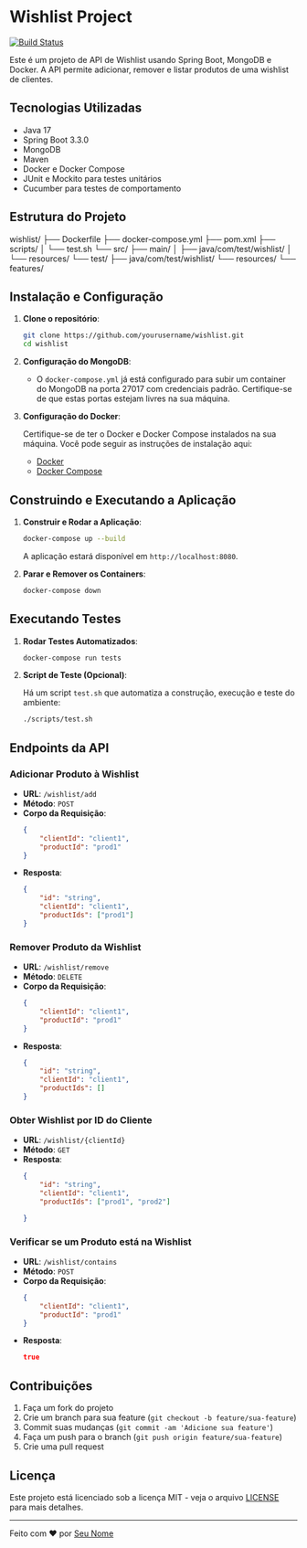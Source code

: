 # Wishlist Project

[![Build Status](https://img.shields.io/badge/build-passing-brightgreen)](https://github.com/yourusername/wishlist)

Este é um projeto de API de Wishlist usando Spring Boot, MongoDB e Docker. A API permite adicionar, remover e listar produtos de uma wishlist de clientes.

## Tecnologias Utilizadas

- Java 17
- Spring Boot 3.3.0
- MongoDB
- Maven
- Docker e Docker Compose
- JUnit e Mockito para testes unitários
- Cucumber para testes de comportamento

## Estrutura do Projeto
wishlist/ ├── Dockerfile ├── docker-compose.yml ├── pom.xml ├── scripts/ │ └── test.sh └── src/ ├── main/ │ ├── java/com/test/wishlist/ │ └── resources/ └── test/ ├── java/com/test/wishlist/ └── resources/ └── features/


## Instalação e Configuração

1. **Clone o repositório**:

    ```sh
    git clone https://github.com/yourusername/wishlist.git
    cd wishlist
    ```

2. **Configuração do MongoDB**:
    - O `docker-compose.yml` já está configurado para subir um container do MongoDB na porta 27017 com credenciais padrão. Certifique-se de que estas portas estejam livres na sua máquina.

3. **Configuração do Docker**:

   Certifique-se de ter o Docker e Docker Compose instalados na sua máquina. Você pode seguir as instruções de instalação aqui:
   - [Docker](https://docs.docker.com/get-docker/)
   - [Docker Compose](https://docs.docker.com/compose/install/)

## Construindo e Executando a Aplicação

1. **Construir e Rodar a Aplicação**:

    ```sh
    docker-compose up --build
    ```

    A aplicação estará disponível em `http://localhost:8080`.

2. **Parar e Remover os Containers**:

    ```sh
    docker-compose down
    ```

## Executando Testes

1. **Rodar Testes Automatizados**:

    ```sh
    docker-compose run tests
    ```

2. **Script de Teste (Opcional)**:

    Há um script `test.sh` que automatiza a construção, execução e teste do ambiente:

    ```sh
    ./scripts/test.sh
    ```

## Endpoints da API

### Adicionar Produto à Wishlist

- **URL**: `/wishlist/add`
- **Método**: `POST`
- **Corpo da Requisição**:
    ```json
    {
        "clientId": "client1",
        "productId": "prod1"
    }
    ```
- **Resposta**:
    ```json
    {
        "id": "string",
        "clientId": "client1",
        "productIds": ["prod1"]
    }
    ```

### Remover Produto da Wishlist

- **URL**: `/wishlist/remove`
- **Método**: `DELETE`
- **Corpo da Requisição**:
    ```json
    {
        "clientId": "client1",
        "productId": "prod1"
    }
    ```
- **Resposta**:
    ```json
    {
        "id": "string",
        "clientId": "client1",
        "productIds": []
    }
    ```

### Obter Wishlist por ID do Cliente

- **URL**: `/wishlist/{clientId}`
- **Método**: `GET`
- **Resposta**:
    ```json
    {
        "id": "string",
        "clientId": "client1",
        "productIds": ["prod1", "prod2"]

    }
    ```

### Verificar se um Produto está na Wishlist

- **URL**: `/wishlist/contains`
- **Método**: `POST`
- **Corpo da Requisição**:
    ```json
    {
        "clientId": "client1",
        "productId": "prod1"
    }
    ```
- **Resposta**:
    ```json
    true
    ```

## Contribuições

1. Faça um fork do projeto
2. Crie um branch para sua feature (`git checkout -b feature/sua-feature`)
3. Commit suas mudanças (`git commit -am 'Adicione sua feature'`)
4. Faça um push para o branch (`git push origin feature/sua-feature`)
5. Crie uma pull request

## Licença

Este projeto está licenciado sob a licença MIT - veja o arquivo [LICENSE](LICENSE) para mais detalhes.

---

Feito com ❤️ por [Seu Nome](https://github.com/yourusername)